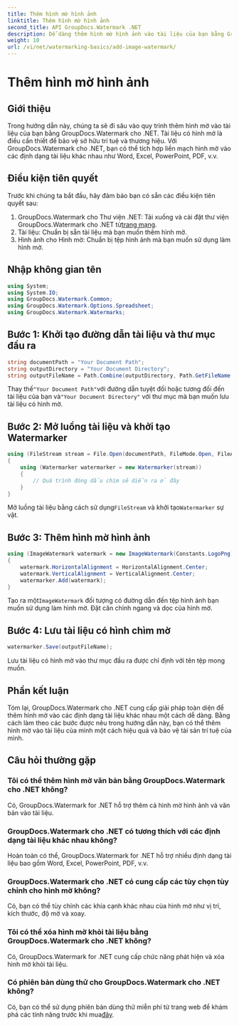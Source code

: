 ```yaml
---
title: Thêm hình mờ hình ảnh
linktitle: Thêm hình mờ hình ảnh
second_title: API GroupDocs.Watermark .NET
description: Dễ dàng thêm hình mờ hình ảnh vào tài liệu của bạn bằng GroupDocs.Watermark cho .NET. Bảo vệ tài sản trí tuệ của bạn một cách dễ dàng.
weight: 10
url: /vi/net/watermarking-basics/add-image-watermark/
---
```


# Thêm hình mờ hình ảnh

## Giới thiệu
Trong hướng dẫn này, chúng ta sẽ đi sâu vào quy trình thêm hình mờ vào tài liệu của bạn bằng GroupDocs.Watermark cho .NET. Tài liệu có hình mờ là điều cần thiết để bảo vệ sở hữu trí tuệ và thương hiệu. Với GroupDocs.Watermark cho .NET, bạn có thể tích hợp liền mạch hình mờ vào các định dạng tài liệu khác nhau như Word, Excel, PowerPoint, PDF, v.v.
## Điều kiện tiên quyết
Trước khi chúng ta bắt đầu, hãy đảm bảo bạn có sẵn các điều kiện tiên quyết sau:
1.  GroupDocs.Watermark cho Thư viện .NET: Tải xuống và cài đặt thư viện GroupDocs.Watermark cho .NET từ[trang mạng](https://releases.groupdocs.com/Watermark/net/).
2. Tài liệu: Chuẩn bị sẵn tài liệu mà bạn muốn thêm hình mờ.
3. Hình ảnh cho Hình mờ: Chuẩn bị tệp hình ảnh mà bạn muốn sử dụng làm hình mờ.

## Nhập không gian tên
```csharp
using System;
using System.IO;
using GroupDocs.Watermark.Common;
using GroupDocs.Watermark.Options.Spreadsheet;
using GroupDocs.Watermark.Watermarks;
```
## Bước 1: Khởi tạo đường dẫn tài liệu và thư mục đầu ra
```csharp
string documentPath = "Your Document Path";
string outputDirectory = "Your Document Directory";
string outputFileName = Path.Combine(outputDirectory, Path.GetFileName(documentPath));
```
 Thay thế`"Your Document Path"`với đường dẫn tuyệt đối hoặc tương đối đến tài liệu của bạn và`"Your Document Directory"` với thư mục mà bạn muốn lưu tài liệu có hình mờ.
## Bước 2: Mở luồng tài liệu và khởi tạo Watermarker
```csharp
using (FileStream stream = File.Open(documentPath, FileMode.Open, FileAccess.ReadWrite))
{
    using (Watermarker watermarker = new Watermarker(stream))
    {
        // Quá trình đóng dấu chìm sẽ diễn ra ở đây
    }
}
```
 Mở luồng tài liệu bằng cách sử dụng`FileStream` và khởi tạo`Watermarker` sự vật.
## Bước 3: Thêm hình mờ hình ảnh
```csharp
using (ImageWatermark watermark = new ImageWatermark(Constants.LogoPng))
{
    watermark.HorizontalAlignment = HorizontalAlignment.Center;
    watermark.VerticalAlignment = VerticalAlignment.Center;
    watermarker.Add(watermark);
}
```
 Tạo ra một`ImageWatermark` đối tượng có đường dẫn đến tệp hình ảnh bạn muốn sử dụng làm hình mờ. Đặt căn chỉnh ngang và dọc của hình mờ.
## Bước 4: Lưu tài liệu có hình chìm mờ
```csharp
watermarker.Save(outputFileName);
```
Lưu tài liệu có hình mờ vào thư mục đầu ra được chỉ định với tên tệp mong muốn.

## Phần kết luận
Tóm lại, GroupDocs.Watermark cho .NET cung cấp giải pháp toàn diện để thêm hình mờ vào các định dạng tài liệu khác nhau một cách dễ dàng. Bằng cách làm theo các bước được nêu trong hướng dẫn này, bạn có thể thêm hình mờ vào tài liệu của mình một cách hiệu quả và bảo vệ tài sản trí tuệ của mình.
## Câu hỏi thường gặp
### Tôi có thể thêm hình mờ văn bản bằng GroupDocs.Watermark cho .NET không?
Có, GroupDocs.Watermark for .NET hỗ trợ thêm cả hình mờ hình ảnh và văn bản vào tài liệu.
### GroupDocs.Watermark cho .NET có tương thích với các định dạng tài liệu khác nhau không?
Hoàn toàn có thể, GroupDocs.Watermark for .NET hỗ trợ nhiều định dạng tài liệu bao gồm Word, Excel, PowerPoint, PDF, v.v.
### GroupDocs.Watermark cho .NET có cung cấp các tùy chọn tùy chỉnh cho hình mờ không?
Có, bạn có thể tùy chỉnh các khía cạnh khác nhau của hình mờ như vị trí, kích thước, độ mờ và xoay.
### Tôi có thể xóa hình mờ khỏi tài liệu bằng GroupDocs.Watermark cho .NET không?
Có, GroupDocs.Watermark for .NET cung cấp chức năng phát hiện và xóa hình mờ khỏi tài liệu.
### Có phiên bản dùng thử cho GroupDocs.Watermark cho .NET không?
 Có, bạn có thể sử dụng phiên bản dùng thử miễn phí từ trang web để khám phá các tính năng trước khi mua[đây](https://releases.groupdocs.com/).